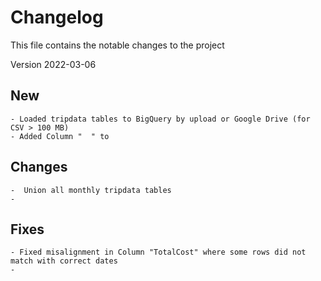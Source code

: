 # Changelog
This file contains the notable changes to the project

Version 2022-03-06
## New
    - Loaded tripdata tables to BigQuery by upload or Google Drive (for CSV > 100 MB)
    - Added Column "  " to

## Changes
    -  Union all monthly tripdata tables
    -  

## Fixes
    - Fixed misalignment in Column "TotalCost" where some rows did not match with correct dates
    - 
